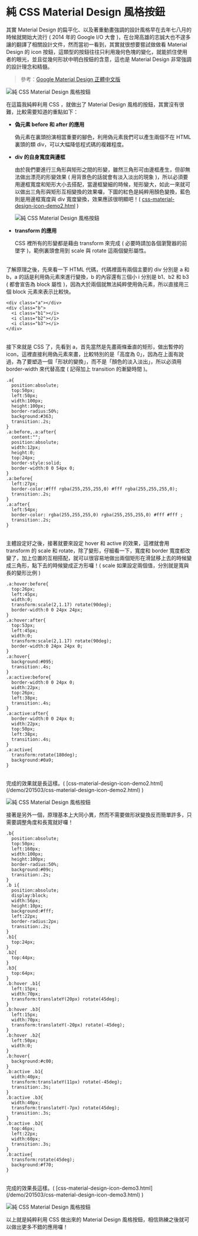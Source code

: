 # 純 CSS Material Design 風格按鈕  

其實 Material Design 的扁平化、以及著重動畫強調的設計風格早在去年七八月的時候就開始大流行 ( 2014 年的 Google I/O 大會 )，在台灣高雄的志誠大也不遑多讓的翻譯了相關設計文件，然而當初一看到，其實就很想要嘗試做做看 Material Design 的 icon 按鈕，這類型的按鈕往往只利用幾何色塊的變化，就能抓住使用者的眼光，並且從幾何形狀中明白按鈕的含意，這也是 Material Design 非常強調的設計理念和精髓。

> 參考：[Google Material Design 正體中文版](http://wcc723.gitbooks.io/google_design_translate/content/) 

![純 CSS Material Design 風格按鈕](/img/articles/201503/20150325_1_02.jpg)

在這篇我純粹利用 CSS ，就做出了 Material Design 風格的按鈕，其實沒有很難，比較需要知道的重點如下：

- **偽元素 before 和 after 的應用**

	偽元素在裏頭扮演相當重要的腳色，利用偽元素我們可以產生兩個不在 HTML 裏頭的類 div，可以大幅降低程式碼的複雜程度。

- **div 的自身寬度與邊框**

	由於我們要進行三角形與矩形之間的形變，雖然三角形可由邊框產生，但卻無法做出漂亮的形變效果 ( 用背景色的話就會有淡入淡出的現象 )，所以必須要用邊框寬度和矩形大小去搭配，當邊框變細的時候，矩形變大，如此一來就可以做出三角形與矩形互相變換的效果囉，下圖的紅色是純粹用顏色變換，藍色則是用邊框寬度與 div 寬度變換，效果應該很明顯吧！( [css-material-design-icon-demo2.html](/demo/201503/css-material-design-icon-demo2.html) )

	![純 CSS Material Design 風格按鈕](/img/articles/201503/20150325_1_03.gif)

- **transform 的應用**

	CSS 裡所有的形變都是藉由 transform 來完成 ( 必要時請加各個瀏覽器的前墜字 )，範例裏頭會用到 scale 與 rotate 這兩個變形屬性。

<br/>
了解原理之後，先來看一下 HTML 代碼，代碼裡面有兩個主要的 div 分別是 a 和 b，a 的話是利用偽元素來進行變換，b 的內容還有三個小 i 分別是 b1、b2 和 b3 ( 都會宣告為 block 屬性 )，因為大於兩個就無法純粹使用偽元素，所以直接用三個 block 元素來表示比較快。

	<div class="a"></div>
	<div class="b">
	  <i class="b1"></i>
	  <i class="b2"></i>
	  <i class="b3"></i>
	</div>

<br/>
接下來就是 CSS 了，先看到 a，首先當然是先畫兩條垂直的矩形，做出暫停的 icon，這裡直接利用偽元素來畫，比較特別的是「高度為 0」，因為在上面有說過，為了要塑造一個「形狀的變換」，而不是「顏色的淡入淡出」，所以必須用 border-width 來代替高度 ( 記得加上 transition 的漸變時間 )。

	.a{
	  position:absolute;
	  top:50px;
	  left:50px;
	  width:100px;
	  height:100px;
	  border-radius:50%;
	  background:#363;
	  transition:.2s;
	}
	.a:before,.a:after{
	  content:"";
	  position:absolute;
	  width:12px;
	  height:0;
	  top:24px;
	  border-style:solid;
	  border-width:0 0 54px 0;
	}
	.a:before{
	  left:27px;
	  border-color:#fff rgba(255,255,255,0) #fff rgba(255,255,255,0);
	  transition:.2s;
	}
	.a:after{
	  left:54px;
	  border-color: rgba(255,255,255,0) rgba(255,255,255,0) #fff #fff ;
	  transition:.2s;
	}

<br/>
主體設定好之後，接著就要來設定 hover 和 active 的效果，這裡就會用 transform 的 scale 和 rotate，除了變形，仔細看一下，寬度和 border 寬度都改變了，加上位置的互相搭配，就可以很容易地做出兩個矩形在滑鼠移上去的時候變成三角形，點下去的時候變成正方形囉！( scale 如果設定兩個值，分別就是寬與長的變形比例 )

	.a:hover:before{
	  top:26px;
	  left:45px;
	  width:0;
	  transform:scale(2,1.17) rotate(90deg);
	  border-width:0 0 24px 24px; 
	}
	.a:hover:after{
	  top:53px;
	  left:45px;
	  width:0;
	  transform:scale(2,1.17) rotate(90deg);
	  border-width:0 24px 24px 0; 
	}
	.a:hover{
	  background:#095;
	  transition:.4s;
	}
	.a:active:before{
	  border-width:0 0 24px 0;
	  width:22px;
	  top:26px;
	  left:38px;
	  transition:.4s;
	}
	.a:active:after{
	  border-width:0 0 24px 0;
	  width:22px;
	  top:50px;
	  left:38px;
	  transition:.4s;
	}
	.a:active{
	  transform:rotate(180deg);
	  background:#0a9;
	}

<br/>
完成的效果就是長這樣。( [css-material-design-icon-demo2.html](/demo/201503/css-material-design-icon-demo2.html) )

![純 CSS Material Design 風格按鈕](/img/articles/201503/20150325_1_04.gif)

接著是另外一個，原理基本上大同小異，然而不需要做形狀變換反而簡單許多，只需要調整角度和長寬就好囉！

	.b{
	  position:absolute;
	  top:50px;
	  left:160px;
	  width:100px;
	  height:100px;
	  border-radius:50%;
	  background:#09c;
	  transition:.2s;
	}
	.b i{
	  position:absolute;
	  display:block;
	  width:56px;
	  height:10px;
	  background:#fff;
	  left:22px;
	  border-radius:2px;
	  transition:.2s;
	}
	.b1{
	  top:24px;
	}
	.b2{
	  top:44px;
	}
	.b3{
	  top:64px;
	}
	.b:hover .b1{
	  left:15px;
	  width:70px;
	  transform:translateY(20px) rotate(45deg);
	}
	.b:hover .b3{
	  left:15px;
	  width:70px;
	  transform:translateY(-20px) rotate(-45deg);
	}
	.b:hover .b2{
	  left:50px;
	  width:0;
	}
	.b:hover{
	  background:#c00;
	}
	.b:active .b1{
	  width:40px;
	  transform:translateY(11px) rotate(-45deg);
	  transition:.3s;
	}
	.b:active .b3{
	  width:40px;
	  transform:translateY(-7px) rotate(45deg);
	  transition:.3s;
	}
	.b:active .b2{
	  top:46px;
	  left:22px;
	  width:60px;
	  transition:.3s;
	}
	.b:active{
	  transform:rotate(45deg);
	  background:#f70;
	}


<br/>
完成的效果長這樣。( [css-material-design-icon-demo3.html](/demo/201503/css-material-design-icon-demo3.html) )

![純 CSS Material Design 風格按鈕](/img/articles/201503/20150325_1_05.gif)

以上就是純粹利用 CSS 做出來的 Material Design 風格按鈕，相信熟練之後就可以做出更多不錯的應用囉！
